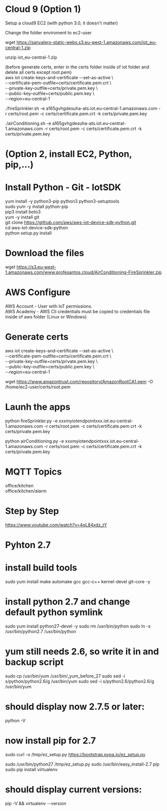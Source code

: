 # Cloud 9 (Option 1)
Setup a cloud9 EC2 (with python 3.0, it doesn't matter) 

Change the folder enviroment to ec2-user 

wget https://sanvalero-static-webs.s3.eu-west-1.amazonaws.com/iot_eu-central-1.zip 

unzip iot_eu-central-1.zip 

(before generate certs, enter in the certs folder inside of iot folder and delete all certs except root.pem) \
aws iot create-keys-and-certificate --set-as-active \ \
  --certificate-pem-outfile=certs/certificate.pem.crt \ \
  --private-key-outfile=certs/private.pem.key \ \
  --public-key-outfile=certs/public.pem.key \ \
  --region=eu-central-1
  
./fireSprinkler.sh -e a165gvhgdesuha-ats.iot.eu-central-1.amazonaws.com -r certs/root.pem -c certs/certificate.pem.crt -k certs/private.pem.key 

./airConditioning.sh -e a165gvhgdesuha-ats.iot.eu-central-1.amazonaws.com -r certs/root.pem -c certs/certificate.pem.crt -k certs/private.pem.key



# (Option 2, install EC2, Python, pip,...)
# Install Python - Git - IotSDK
yum install -y python3-pip python3 python3-setuptools \
sudo yum -y install python-pip \
pip3 install boto3 \
yum -y install git \
git clone https://github.com/aws/aws-iot-device-sdk-python.git \
cd aws-iot-device-sdk-python \
python setup.py install 

# Download the files
wget https://s3.eu-west-1.amazonaws.com/www.profesantos.cloud/AirConditioning-FireSprinkler.zip

# AWS Configure
AWS Account - User with IoT permissions. \
AWS Academy - AWS Cli credentials must be copied to credentials file inside of aws folder (Linux or Windows)

# Generate certs
aws iot create-keys-and-certificate --set-as-active \ \
  --certificate-pem-outfile=certs/certificate.pem.crt \ \
  --private-key-outfile=certs/private.pem.key \ \
  --public-key-outfile=certs/public.pem.key \ \
  --region=eu-central-1

wget https://www.amazontrust.com/repository/AmazonRootCA1.pem -O /home/ec2-user/certs/root.pem

# Launh the apps
python fireSprinkler.py -e xxxmyiotendpointxxx.iot.eu-central-1.amazonaws.com -r certs/root.pem -c certs/certificate.pem.crt  -k certs/private.pem.key

python airConditioning.py -e xxxmyiotendpointxxx.iot.eu-central-1.amazonaws.com -r certs/root.pem -c certs/certificate.pem.crt  -k certs/private.pem.key

# MQTT Topics
office/kitchen  \
office/kitchen/alarm

# Step by Step
https://www.youtube.com/watch?v=4qL84xdz_tY


# Pyhton 2.7
# install build tools 
sudo yum install make automake gcc gcc-c++ kernel-devel git-core -y 

# install python 2.7 and change default python symlink 
sudo yum install python27-devel -y 
sudo rm /usr/bin/python
sudo ln -s /usr/bin/python2.7 /usr/bin/python 

# yum still needs 2.6, so write it in and backup script 
sudo cp /usr/bin/yum /usr/bin/_yum_before_27 
sudo sed -i s/python/python2.6/g /usr/bin/yum 
sudo sed -i s/python2.6/python2.6/g /usr/bin/yum 

# should display now 2.7.5 or later: 
python -V 

# now install pip for 2.7 
sudo curl -o /tmp/ez_setup.py https://bootstrap.pypa.io/ez_setup.py

sudo /usr/bin/python27 /tmp/ez_setup.py 
sudo /usr/bin/easy_install-2.7 pip 
sudo pip install virtualenv

# should display current versions:
pip -V && virtualenv --version
